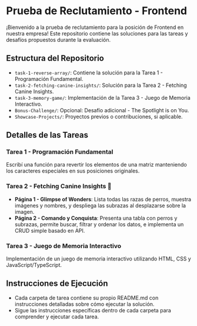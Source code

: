 # Prueba de Reclutamiento - Frontend

¡Bienvenido a la prueba de reclutamiento para la posición de Frontend en nuestra empresa! Este repositorio contiene las soluciones para las tareas y desafíos propuestos durante la evaluación.

## Estructura del Repositorio

- `task-1-reverse-array/`: Contiene la solución para la Tarea 1 - Programación Fundamental.
- `task-2-fetching-canine-insights/`: Solución para la Tarea 2 - Fetching Canine Insights.
- `task-3-memory-game/`: Implementación de la Tarea 3 - Juego de Memoria Interactivo.
- `Bonus-Challenge/`: Opcional: Desafío adicional - The Spotlight is on You.
- `Showcase-Projects/`: Proyectos previos o contribuciones, si aplicable.

## Detalles de las Tareas

### Tarea 1 - Programación Fundamental

Escribí una función para revertir los elementos de una matriz manteniendo los caracteres especiales en sus posiciones originales.

### Tarea 2 - Fetching Canine Insights 🐶

- **Página 1 - Glimpse of Wonders**: Lista todas las razas de perros, muestra imágenes y nombres, y despliega las subrazas al desplazarse sobre la imagen.
- **Página 2 - Comando y Conquista**: Presenta una tabla con perros y subrazas, permite buscar, filtrar y ordenar los datos, e implementa un CRUD simple basado en API.

### Tarea 3 - Juego de Memoria Interactivo

Implementación de un juego de memoria interactivo utilizando HTML, CSS y JavaScript/TypeScript.


## Instrucciones de Ejecución

- Cada carpeta de tarea contiene su propio README.md con instrucciones detalladas sobre cómo ejecutar la solución.
- Sigue las instrucciones específicas dentro de cada carpeta para comprender y ejecutar cada tarea.


